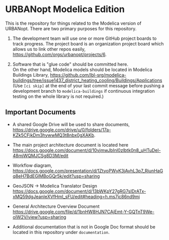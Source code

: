 # URBANopt Modelica Edition

This is the repository for things related to the Modelica version of URBANopt.
There are two primary purposes for this repository.

1. The development team will use one or more GitHub project boards to track progress. The project board is an organization project board which allows us to link other repos easily, https://github.com/orgs/urbanopt/projects/6.

2. Software that is "glue code" should be committed here. 
\
On the other hand,
Modelica models should be located in Modelica Buildings Library,
https://github.com/lbl-srg/modelica-buildings/tree/issue1437_district_heating_cooling/Buildings/Applications \
(Use `[ci skip]` at the end of your last commit message before pushing a development branch to `modelica-buildings` if continuous integration testing on the whole library is not required.)

## Important Documents

* A shared Google Drive will be used to share documents,
https://drive.google.com/drive/u/0/folders/17a-KZk5CFjkDm3hywwMQ3t8nbx0gXAKb.

* The main project architecture document is located here
https://docs.google.com/document/d/10vjmwJbInl0zlbtk0n8_uHTuDel-48mjWQMJCSg8D3M/edit

* Workflow diagram,
https://docs.google.com/presentation/d/1ZtyoPWyK3jAvhL3p7_RiunHaGq8eH7BdEGlMBoGQr5k/edit?usp=sharing

* GeoJSON -> Modelica Translator Design
https://docs.google.com/document/d/13bWKpY27gRG7sIDrATx-xMQ59dgJeanIeXVfHmI_sFU/edit#heading=h.ms7jc86nd9mj

* General Architecture Overview Document
https://drive.google.com/file/d/1bnHW8HJN7CAjEmt-Y-GQTnT9We-oIW2V/view?usp=sharing

* Additional documentation that is not in Google Doc format should be located in this
repository under `documentation`.
